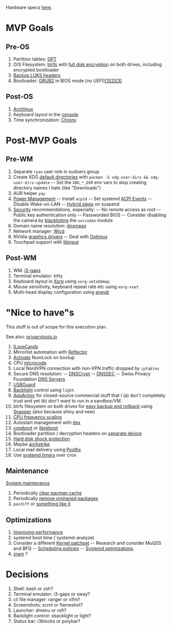Hardware specs [here](./HARDWARE.md).

# MVP Goals

## Pre-OS

1. Partition tables: [GPT](https://wiki.archlinux.org/index.php/GPT)
1. O/S Filesystem: [btrfs](https://wiki.archlinux.org/index.php/Btrfs) with [full disk encryption](https://wiki.archlinux.org/index.php/Dm-crypt/Encrypting_an_entire_system#Btrfs_subvolumes_with_swap) on both drives, including encrypted bootloader
1. [Backup LUKS headers](https://wiki.archlinux.org/index.php/Dm-crypt/Device_encryption#Backup_and_restore)
1. Bootloader: [GRUB2](https://wiki.archlinux.org/index.php/GRUB) in BIOS mode (no UEFI)[[1]](http://techrights.org/wiki/index.php/UEFI)[[2]](http://bytesmedia.co.uk/2012/07/17/richard-stallman-uefi/)[[3]](https://yarchive.net/comp/linux/efi.html)

## Post-OS

1. [Archlinux](https://wiki.archlinux.org/index.php/Installation_guide)
1. Keyboard layout in the [console](https://wiki.archlinux.org/index.php/Linux_console/Keyboard_configuration)
1. Time synchronization: [Chrony](https://wiki.archlinux.org/index.php/Chrony)

# Post-MVP Goals

## Pre-WM

1. Separate `ryan` user role in sudoers group
1. Create XDG [default directories](https://wiki.archlinux.org/index.php/XDG_user_directories#Creating_default_directories) with `pacman -S xdg-user-dirs && xdg-user-dirs-update`
-- Set the `XDG_*_DIR` env vars to stop creating directory names I hate (like "Downloads")
1. AUR helper `yay`
1. [Power Management](https://wiki.archlinux.org/index.php/Power_management)
-- Install `acpid`
-- Set systemd [ACPI Events](https://wiki.archlinux.org/index.php/Power_management#ACPI_events)
-- Disable Wake-on-LAN
-- [Hybrid sleep](https://wiki.archlinux.org/index.php/Power_management#Hybrid-sleep_on_suspend_or_hibernation_request) on suspend
1. [Security](https://wiki.archlinux.org/index.php/Security) recommendations, especially:
-- No remote access as root
-- Public key authentication only
-- Passworded BIOS
-- Consider disabling the camera by [blacklisting](https://wiki.archlinux.org/index.php/Kernel_module#Blacklisting) the `uvcvideo` module
1. Domain name resolution: [dnsmasq](https://wiki.archlinux.org/index.php/Dnsmasq)
1. Network manager: [Wicd](https://wiki.archlinux.org/index.php/Wicd)
1. NVidia [graphics drivers](https://wiki.archlinux.org/index.php/NVIDIA)
-- Deal with [Optimus](https://wiki.archlinux.org/index.php/NVIDIA_Optimus)
1. Touchpad support with [libinput](https://wiki.archlinux.org/index.php/Libinput)

## Post-WM

1. WM: [i3-gaps](https://wiki.archlinux.org/index.php/I3)
1. Terminal emulator: kitty
1. Keyboard layout in [Xorg](https://wiki.archlinux.org/index.php/Xorg/Keyboard_configuration) using `xorg-setxkbmap`
1. Mouse sensitivity, keyboard repeat rate etc using `xorg-xset`
1. Multi-head display configuration using [arandr](https://wiki.archlinux.org/index.php/Multihead#Configuration_using_arandr)

# "Nice to have"s

This stuff is out of scope for this execution plan.

See also: [privacytools.io](https://www.privacytools.io/)

1. [ILoveCandy](https://www.reddit.com/r/archlinux/comments/6r8lk0/i_love_candydo_you/)
1. Mirrorlist automation with [Reflector](https://wiki.archlinux.org/index.php/Reflector#Automation)
1. [Activate](https://wiki.archlinux.org/index.php/Activating_Numlock_on_Bootup) NumLock on bootup
1. CPU [microcode](https://wiki.archlinux.org/index.php/Microcode)
1. Local NordVPN connection with non-VPN traffic dropped by `iptables`
1. Secure DNS resolution:
-- [DNSCrypt](https://wiki.archlinux.org/index.php/Dnscrypt-proxy)
-- [DNSSEC](https://wiki.archlinux.org/index.php/DNSSEC)
-- Swiss Privacy Foundation [DNS Servers](https://web.archive.org/web/20140209065424/http://anonymous-proxy-servers.net/wiki/index.php/Censorship-free_DNS_servers)
1. [USBGuard](https://usbguard.github.io/)
1. [Backlight](https://wiki.archlinux.org/index.php/Backlight) control using `light`
1. [AppArmor](https://wiki.archlinux.org/index.php/AppArmor) for closed-source commercial stuff that I (a) don't completely trust and yet (b) don't want to run in a sandbox/VM
1. btrfs filesystem on both drives for [easy backup and rollback](https://ramsdenj.com/2016/04/05/using-btrfs-for-easy-backup-and-rollback.html) using [Snapper](https://wiki.archlinux.org/index.php/Snapper) (also because shiny and new)
1. [CPU frequency scaling](https://wiki.archlinux.org/index.php/CPU_frequency_scaling)
1. Autostart management with [dex](https://www.archlinux.org/packages/community/any/dex/)
1. [coreboot](https://coreboot.org/) or [libreboot](https://libreboot.org/)
1. Bootloader partition / decryption headers on [separate device](https://wiki.archlinux.org/index.php/Dm-crypt/Specialties#Encrypted_system_using_a_detached_LUKS_header)
1. [Hard disk shock protection](https://wiki.archlinux.org/index.php/Laptop#Hard_disk_shock_protection)
1. Maybe [archstrike](https://archstrike.org/)
1. Local mail delivery using [Postfix](https://wiki.archlinux.org/index.php/Postfix)
1. Use [systemd timers](https://wiki.archlinux.org/index.php/Systemd/Timers#As_a_cron_replacement) over cron

## Maintenance

[System maintenance](https://wiki.archlinux.org/index.php/System_maintenance)

1. Periodically [clear pacman cache](https://wiki.archlinux.org/index.php/Pacman#Cleaning_the_package_cache)
1. Periodically [remove orphaned packages](https://wiki.archlinux.org/index.php/Pacman/Tips_and_tricks#Removing_unused_packages_(orphans))
1. `pacdiff` or [something like it](https://wiki.archlinux.org/index.php/Pacman/Pacnew_and_Pacsave#pacdiff)

## Optimizations

1. [Improving performance](https://wiki.archlinux.org/index.php/Improving_performance)
1. systemd boot time (`systemd-analyze)
1. Consider a different [Kernel patchset](https://wiki.archlinux.org/index.php/Kernel#Patches_and_patchsets)
-- Research and consider MuQSS and BFQ
-- [Scheduling policies](https://ck.fandom.com/wiki/SchedulingPolicies)
-- [Systemd optimizations](https://freedesktop.org/wiki/Software/systemd/Optimizations/)
1. [zram](https://wiki.archlinux.org/index.php/Improving_performance#Zram_or_zswap) ?

# Decisions

1. Shell: bash or zsh?
1. Terminal emulator: i3-gaps or sway?
1. cli file manager: ranger or vifm?
1. Screenshots: scrot or flameshot?
1. Launcher: dmenu or rofi?
1. Backlight control: xbacklight or light?
1. Status bar: i3blocks or polybar?